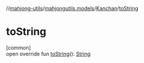 //[mahjong-utils](../../../index.md)/[mahjongutils.models](../index.md)/[Kanchan](index.md)/[toString](to-string.md)

# toString

[common]\
open override fun [toString](to-string.md)(): [String](https://kotlinlang.org/api/latest/jvm/stdlib/kotlin/-string/index.html)
